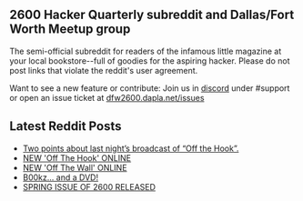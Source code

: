 ## 2600 Hacker Quarterly subreddit and Dallas/Fort Worth Meetup group
The semi-official subreddit for readers of the infamous little magazine at your local bookstore--full of goodies for the aspiring hacker. Please do not post links that violate the reddit's user agreement.

Want to see a new feature or contribute: 
Join us in [discord](https://dfw2600.dapla.net/chat) under #support or open an issue ticket at [dfw2600.dapla.net/issues](https://dfw2600.dapla.net/issues)

## Latest Reddit Posts
<!-- BLOG-POST-LIST:START -->
- [Two points about last night’s broadcast of “Off the Hook”.](https://www.reddit.com/r/2600/comments/1381tct/two_points_about_last_nights_broadcast_of_off_the/)
- [NEW 'Off The Hook' ONLINE](https://2600.com/hook/03-05-2023)
- [NEW 'Off The Wall' ONLINE](https://2600.com/wall/02-05-2023)
- [B00kz... and a DVD!](https://www.reddit.com/r/2600/comments/135ifrm/b00kz_and_a_dvd/)
- [SPRING ISSUE OF 2600 RELEASED](https://2600.com/content/spring-issue-2600-released-17)
<!-- BLOG-POST-LIST:END -->
